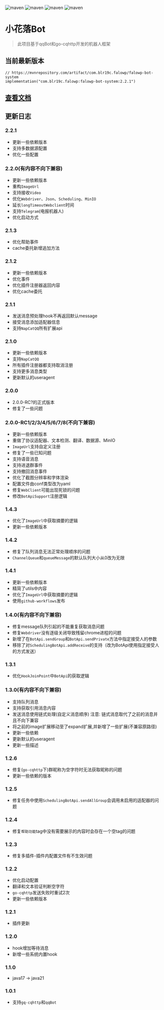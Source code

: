 ![maven](https://img.shields.io/badge/Kotlin-2.0.0-blue.svg)
![maven](https://img.shields.io/badge/Ktor-3.0.0-a.svg)
![maven](https://img.shields.io/badge/go--cqhttp-1.2.0-red)
![maven](https://img.shields.io/badge/qq-bot-red)

# 小花落Bot

> 此项目基于qqBot和go-cqhttp开发的机器人框架

## 当前最新版本

```
// https://mvnrepository.com/artifact/com.blr19c.falowp/falowp-bot-system
implementation("com.blr19c.falowp:falowp-bot-system:2.2.1")
```

## [查看文档](https://falowp.blr19c.com)

## 更新日志

### 2.2.1

* 更新一些依赖版本
* 支持多数据源配置
* 优化一些配置

### 2.2.0(有内容不向下兼容)

* 更新一些依赖版本
* 重构`ImageUrl`
* 支持接收`Video`
* 优化`Webdriver`、`Json`、`Scheduling`、`MinIO`
* 延长`longTimeoutWebclient`时间
* 支持`Telegram`(电报机器人)
* 优化启动方式

### 2.1.3

* 优化帮助事件
* cache委托新增追加方法

### 2.1.2

* 更新一些依赖版本
* 优化事件
* 优化插件注册器返回内容
* 优化cache委托

### 2.1.1

* 发送消息预处理hook不再返回默认message
* 接受消息添加适配器信息
* 支持`NapCatQQ`所有扩展api

### 2.1.0

* 更新一些依赖版本
* 支持`NapCatQQ`
* 所有插件注册器都支持取消注册
* 支持更多消息类型
* 更新默认的useragent

### 2.0.0

* 2.0.0-RC?的正式版本
* 修复了一些问题

### 2.0.0-RC1/2/3/4/5/6/7/8(不向下兼容)

* 更新一些依赖版本
* 重做了协议适配器、文本检测、翻译、数据源、MinIO
* `ImageUrl`支持自定义注册
* 修复了一些已知问题
* 支持语音消息
* 支持进退群事件
* 支持撤回消息事件
* 优化了截图分辨率和字体渲染
* 配置文件由conf类型改为yaml
* 修复`WebClient`可能出现死锁的问题
* 修改`BotApiSupport`注册逻辑

### 1.4.3

* 优化了`ImageUrl`中获取摘要的逻辑
* 更新一些依赖版本

### 1.4.2

* 修复了队列消息无法正常处理顺序的问题
* `ChannelQueue`和`queueMessage`的默认队列大小从0改为无限

### 1.4.1

* 更新一些依赖版本
* 精简了utils中内容
* 优化了`ImageUrl`中获取摘要的逻辑
* 使用`github-workflows`发布

### 1.4.0(有内容不向下兼容)

* 修复message队列引起的不能重复获取消息问题
* 修复`Webdriver`没有逐级关闭导致残留chrome进程的问题
* 新增了在`BotApi.sendGroup`和`BotApi.sendPrivate`方法中指定接受人的参数
* 移除了对`SchedulingBotApi.addReceive`的支持（改为BotApi使用指定接受人的方式发送）

### 1.3.1

* 优化`HookJoinPoint`中`BotApi`的获取逻辑

### 1.3.0(有内容不向下兼容)

* 支持队列消息
* 支持获取引用消息内容
* 发送消息使用链式处理(自定义消息顺序) 注意: 链式消息取代了之前的消息并且不向下兼容
* 将之前的image扩展移动至了expand扩展,并新增了一些扩展(不兼容原路径)
* 更新一些依赖
* 更新默认的useragent
* 更新一些描述

### 1.2.6

* 修复(`go-cqhttp`下)群昵称为空字符时无法获取昵称的问题
* 更新一些依赖的版本

### 1.2.5

* 修复任务中使用`SchedulingBotApi.sendAllGroup`会调用未启用的适配器的问题

### 1.2.4

* 修复`帮助功能`tag中没有需要展示的内容时会存在一个空tag的问题

### 1.2.3

* 修复多插件-插件内配置文件有不生效问题

### 1.2.2

* 优化启动配置
* 翻译和文本验证判断空字符
* `go-cqhttp`发送失败时重试2次
* 更新一些依赖版本

### 1.2.1

* 插件更新

### 1.2.0

* hook增加等待消息
* 新增一些系统内置hook

### 1.1.0

* java17 -> java21

### 1.0.1

* 支持`gq-cqhttp`和`qqBot`
